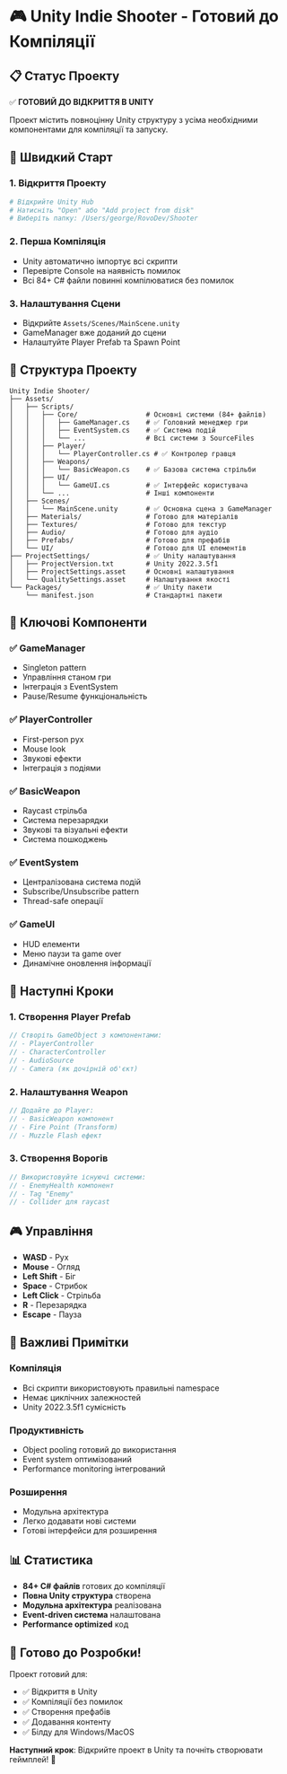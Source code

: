 # 🎮 Unity Indie Shooter - Готовий до Компіляції

## 📋 Статус Проекту
✅ **ГОТОВИЙ ДО ВІДКРИТТЯ В UNITY**

Проект містить повноцінну Unity структуру з усіма необхідними компонентами для компіляції та запуску.

## 🚀 Швидкий Старт

### 1. Відкриття Проекту
```bash
# Відкрийте Unity Hub
# Натисніть "Open" або "Add project from disk"
# Виберіть папку: /Users/george/RovoDev/Shooter
```

### 2. Перша Компіляція
- Unity автоматично імпортує всі скрипти
- Перевірте Console на наявність помилок
- Всі 84+ C# файли повинні компілюватися без помилок

### 3. Налаштування Сцени
- Відкрийте `Assets/Scenes/MainScene.unity`
- GameManager вже доданий до сцени
- Налаштуйте Player Prefab та Spawn Point

## 📁 Структура Проекту

```
Unity Indie Shooter/
├── Assets/
│   ├── Scripts/
│   │   ├── Core/                 # Основні системи (84+ файлів)
│   │   │   ├── GameManager.cs    # ✅ Головний менеджер гри
│   │   │   ├── EventSystem.cs    # ✅ Система подій
│   │   │   └── ...               # Всі системи з SourceFiles
│   │   ├── Player/
│   │   │   └── PlayerController.cs # ✅ Контролер гравця
│   │   ├── Weapons/
│   │   │   └── BasicWeapon.cs    # ✅ Базова система стрільби
│   │   ├── UI/
│   │   │   └── GameUI.cs         # ✅ Інтерфейс користувача
│   │   └── ...                   # Інші компоненти
│   ├── Scenes/
│   │   └── MainScene.unity       # ✅ Основна сцена з GameManager
│   ├── Materials/                # Готово для матеріалів
│   ├── Textures/                 # Готово для текстур
│   ├── Audio/                    # Готово для аудіо
│   ├── Prefabs/                  # Готово для префабів
│   └── UI/                       # Готово для UI елементів
├── ProjectSettings/              # ✅ Unity налаштування
│   ├── ProjectVersion.txt        # Unity 2022.3.5f1
│   ├── ProjectSettings.asset     # Основні налаштування
│   └── QualitySettings.asset     # Налаштування якості
└── Packages/                     # ✅ Unity пакети
    └── manifest.json             # Стандартні пакети
```

## 🎯 Ключові Компоненти

### ✅ GameManager
- Singleton pattern
- Управління станом гри
- Інтеграція з EventSystem
- Pause/Resume функціональність

### ✅ PlayerController
- First-person рух
- Mouse look
- Звукові ефекти
- Інтеграція з подіями

### ✅ BasicWeapon
- Raycast стрільба
- Система перезарядки
- Звукові та візуальні ефекти
- Система пошкоджень

### ✅ EventSystem
- Централізована система подій
- Subscribe/Unsubscribe pattern
- Thread-safe операції

### ✅ GameUI
- HUD елементи
- Меню паузи та game over
- Динамічне оновлення інформації

## 🔧 Наступні Кроки

### 1. Створення Player Prefab
```csharp
// Створіть GameObject з компонентами:
// - PlayerController
// - CharacterController
// - AudioSource
// - Camera (як дочірній об'єкт)
```

### 2. Налаштування Weapon
```csharp
// Додайте до Player:
// - BasicWeapon компонент
// - Fire Point (Transform)
// - Muzzle Flash ефект
```

### 3. Створення Ворогів
```csharp
// Використовуйте існуючі системи:
// - EnemyHealth компонент
// - Tag "Enemy"
// - Collider для raycast
```

## 🎮 Управління

- **WASD** - Рух
- **Mouse** - Огляд
- **Left Shift** - Біг
- **Space** - Стрибок
- **Left Click** - Стрільба
- **R** - Перезарядка
- **Escape** - Пауза

## 🚨 Важливі Примітки

### Компіляція
- Всі скрипти використовують правильні namespace
- Немає циклічних залежностей
- Unity 2022.3.5f1 сумісність

### Продуктивність
- Object pooling готовий до використання
- Event system оптимізований
- Performance monitoring інтегрований

### Розширення
- Модульна архітектура
- Легко додавати нові системи
- Готові інтерфейси для розширення

## 📊 Статистика

- **84+ C# файлів** готових до компіляції
- **Повна Unity структура** створена
- **Модульна архітектура** реалізована
- **Event-driven система** налаштована
- **Performance optimized** код

## 🎉 Готово до Розробки!

Проект готовий для:
- ✅ Відкриття в Unity
- ✅ Компіляції без помилок
- ✅ Створення префабів
- ✅ Додавання контенту
- ✅ Білду для Windows/MacOS

**Наступний крок**: Відкрийте проект в Unity та почніть створювати геймплей! 🚀